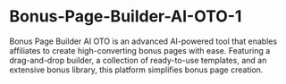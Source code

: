 # Bonus-Page-Builder-AI-OTO-1
Bonus Page Builder AI OTO is an advanced AI-powered tool that enables affiliates to create high-converting bonus pages with ease. Featuring a drag-and-drop builder, a collection of ready-to-use templates, and an extensive bonus library, this platform simplifies bonus page creation.
